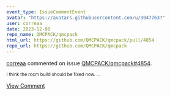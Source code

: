 ```yaml
---
event_type: IssueCommentEvent
avatar: "https://avatars.githubusercontent.com/u/3047763?"
user: correaa
date: 2023-12-08
repo_name: QMCPACK/qmcpack
html_url: https://github.com/QMCPACK/qmcpack/pull/4854
repo_url: https://github.com/QMCPACK/qmcpack
---
```


<a href='https://github.com/correaa' target='_blank'>correaa</a> commented on issue <a href='https://github.com/QMCPACK/qmcpack/pull/4854' target='_blank'>QMCPACK/qmcpack#4854</a>.

<small>I think the rocm build should be fixed now. ...</small>

<a href='https://github.com/QMCPACK/qmcpack/pull/4854' target='_blank'>View Comment</a>